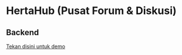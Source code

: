# HertaHub (Pusat Forum & Diskusi)
## Backend
[Tekan disini untuk demo](https://hertahub.nadanime.com)